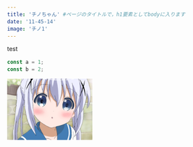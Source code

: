 ```yaml
---
title: 'チノちゃん' #ページのタイトルで，h1要素としてbodyに入ります
date: '11-45-14'
image: 'チノ1'
---
```


test

```js
const a = 1;
const b = 2;
```

<img src="../res/チノ1.png" width=200>
